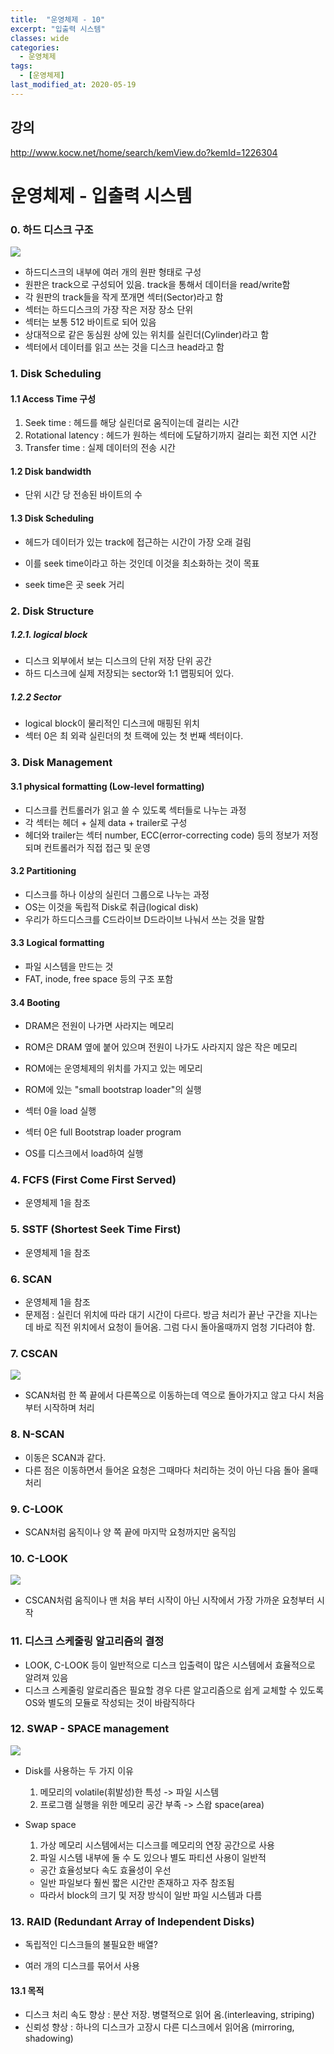 ```yaml
---
title:  "운영체제 - 10"
excerpt: "입출력 시스템"
classes: wide
categories:
  - 운영체제
tags:
  - [운영체제]
last_modified_at: 2020-05-19
---
```




## 강의

http://www.kocw.net/home/search/kemView.do?kemId=1226304



# 운영체제 - 입출력 시스템

### 0. 하드 디스크 구조

![]({{site.url}}/assets/images/os82.PNG)

* 하드디스크의 내부에 여러 개의 원판 형태로 구성
* 원판은 track으로 구성되어 있음. track을 통해서 데이터을 read/write함 
* 각 원판의 track들을 작게 쪼개면 섹터(Sector)라고 함
* 섹터는 하드디스크의 가장 작은 저장 장소 단위
* 섹터는 보통 512 바이트로 되어 있음
* 상대적으로 같은 동심원 상에 있는 위치를 실린더(Cylinder)라고 함
* 섹터에서 데이터를 읽고 쓰는 것을 디스크 head라고 함

### 1. Disk Scheduling

#### 1.1 Access Time 구성

1. Seek time : 헤드를 해당 실린더로 움직이는데 걸리는 시간
2. Rotational latency : 헤드가 원하는 섹터에 도달하기까지 걸리는 회전 지연 시간
3. Transfer time : 실제 데이터의 전송 시간

#### 1.2 Disk bandwidth

* 단위 시간 당 전송된 바이트의 수

#### 1.3 Disk Scheduling

* 헤드가 데이터가 있는 track에 접근하는 시간이 가장 오래 걸림
* 이를 seek time이라고 하는 것인데 이것을 최소화하는 것이 목표

* seek time은 곳 seek 거리



### 2. Disk Structure

##### 1.2.1. logical block

* 디스크 외부에서 보는 디스크의 단위 저장 단위 공간
* 하드 디스크에 실제 저장되는 sector와 1:1 맵핑되어 있다.

##### 1.2.2 Sector

* logical block이 물리적인 디스크에 매핑된 위치
* 섹터 0은 최 외곽 실린더의 첫 트랙에 있는 첫 번째 섹터이다.



### 3. Disk Management

#### 3.1 physical formatting (Low-level formatting)

* 디스크를 컨트롤러가 읽고 쓸 수 있도록 섹터들로 나누는 과정
* 각 섹터는 헤더 + 실제 data + trailer로 구성
* 헤더와 trailer는 섹터 number, ECC(error-correcting code) 등의 정보가 저정되며 컨트롤러가 직접 접근 및 운영

#### 3.2 Partitioning

* 디스크를 하나 이상의 실린더 그룹으로 나누는 과정
* OS는 이것을 독립적 Disk로 취급(logical disk)
* 우리가 하드디스크를 C드라이브 D드라이브 나눠서 쓰는 것을 말함

#### 3.3 Logical formatting

* 파일 시스템을 만드는 것
* FAT, inode, free space 등의 구조 포함

#### 3.4 Booting

* DRAM은 전원이 나가면 사라지는 메모리
* ROM은 DRAM 옆에 붙어 있으며 전원이 나가도 사라지지 않은 작은 메모리
* ROM에는 운영체제의 위치를 가지고 있는 메모리

* ROM에 있는 "small bootstrap loader"의 실행
* 섹터 0을 load 실행
* 섹터 0은 full Bootstrap loader program
* OS를 디스크에서 load하여 실행



### 4. FCFS (First Come First Served)

* 운영체제 1을 참조

### 5. SSTF (Shortest Seek Time First)

* 운영체제 1을 참조

### 6. SCAN

* 운영체제 1을 참조
* 문제점 : 실린더 위치에 따라 대기 시간이 다르다. 방금 처리가 끝난 구간을 지나는데 바로 직전 위치에서 요청이 들어옴. 그럼 다시 돌아올때까지 엄청 기다려야 함.

### 7. CSCAN

![]({{site.url}}/assets/images/os83.PNG)

* SCAN처럼 한 쪽 끝에서 다른쪽으로 이동하는데 역으로 돌아가지고 않고 다시 처음부터 시작하며 처리

### 8. N-SCAN

* 이동은 SCAN과 같다.
* 다른 점은 이동하면서 들어온 요청은 그때마다 처리하는 것이 아닌 다음 돌아 올때 처리



### 9. C-LOOK

* SCAN처럼 움직이나 양 쪽 끝에 마지막 요청까지만 움직임



### 10. C-LOOK

![]({{site.url}}/assets/images/os84.PNG)

* CSCAN처럼 움직이나 맨 처음 부터 시작이 아닌 시작에서 가장 가까운 요청부터 시작



### 11. 디스크 스케줄링 알고리즘의 결정

* LOOK, C-LOOK 등이 일반적으로 디스크 입출력이 많은 시스템에서 효율적으로 알려져 있음
* 디스크 스케줄링 알로리즘은 필요할 경우 다른 알고리즘으로 쉽게 교체할 수 있도록 OS와 별도의 모듈로 작성되는 것이 바람직하다



### 12. SWAP - SPACE management

![]({{site.url}}/assets/images/os85.PNG)

* Disk를 사용하는 두 가지 이유

  1. 메모리의 volatile(휘발성)한 특성 -> 파일 시스템
  2. 프로그램 실행을 위한 메모리 공간 부족 -> 스왑 space(area)

* Swap space

  1. 가상 메모리 시스템에서는 디스크를 메모리의 연장 공간으로 사용
  2. 파일 시스템 내부에 둘 수 도 있으나 별도 파티션 사용이 일반적

  * 공간 효율성보다 속도 효율성이 우선
  * 일반 파일보다 훨씬 짧은 시간만 존재하고 자주 참조됨
  * 따라서 block의 크기 및 저장 방식이 일반 파일 시스템과 다름



### 13. RAID (Redundant Array of Independent Disks)

* 독립적인 디스크들의 불필요한 배열?

* 여러 개의 디스크를 묶어서 사용

#### 13.1 목적

* 디스크 처리 속도 향상 : 분산 저장. 병렬적으로 읽어 옴.(interleaving, striping)
* 신뢰성 향상 : 하나의 디스크가 고장시 다른 디스크에서 읽어옴 (mirroring, shadowing)















